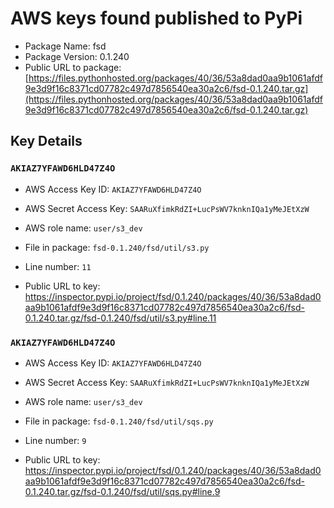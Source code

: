 # AWS keys found published to PyPi

* Package Name: fsd
* Package Version: 0.1.240
* Public URL to package: [https://files.pythonhosted.org/packages/40/36/53a8dad0aa9b1061afdf9e3d9f16c8371cd07782c497d7856540ea30a2c6/fsd-0.1.240.tar.gz](https://files.pythonhosted.org/packages/40/36/53a8dad0aa9b1061afdf9e3d9f16c8371cd07782c497d7856540ea30a2c6/fsd-0.1.240.tar.gz)

## Key Details

### `AKIAZ7YFAWD6HLD47Z4O`

* AWS Access Key ID: `AKIAZ7YFAWD6HLD47Z4O`
* AWS Secret Access Key: `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` 
* AWS role name: `user/s3_dev`
* File in package: `fsd-0.1.240/fsd/util/s3.py`
* Line number: `11`

* Public URL to key: https://inspector.pypi.io/project/fsd/0.1.240/packages/40/36/53a8dad0aa9b1061afdf9e3d9f16c8371cd07782c497d7856540ea30a2c6/fsd-0.1.240.tar.gz/fsd-0.1.240/fsd/util/s3.py#line.11



### `AKIAZ7YFAWD6HLD47Z4O`

* AWS Access Key ID: `AKIAZ7YFAWD6HLD47Z4O`
* AWS Secret Access Key: `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` 
* AWS role name: `user/s3_dev`
* File in package: `fsd-0.1.240/fsd/util/sqs.py`
* Line number: `9`

* Public URL to key: https://inspector.pypi.io/project/fsd/0.1.240/packages/40/36/53a8dad0aa9b1061afdf9e3d9f16c8371cd07782c497d7856540ea30a2c6/fsd-0.1.240.tar.gz/fsd-0.1.240/fsd/util/sqs.py#line.9


